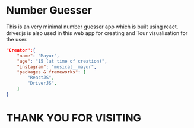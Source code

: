 # Number Guesser

This is an very minimal number guesser app which is built using react. driver.js is also used in this web app for creating and Tour visualisation for the user.

```JSON
"Creator":{
    "name": "Mayur",
    "age": "15 (at time of creation)",
    "instagram": "musical__mayur",
    "packages & frameworks": [
        "ReactJS",
        "DriverJS",
    ]
}
```

# THANK YOU FOR VISITING
